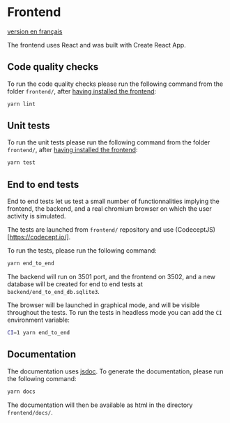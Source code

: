 # Frontend

[version en français](README.md)

The frontend uses React and was built with Create React App.

## Code quality checks

To run the code quality checks please run the following command from the folder `frontend/`, after [having installed the frontend](../README_en.md#frontend):

```bash
yarn lint
```

## Unit tests

To run the unit tests please run the following command from the folder `frontend/`, after [having installed the frontend](../README_en.md#frontend):

```bash
yarn test
```

## End to end tests

End to end tests let us test a small number of functionnalities implying the frontend, the backend, and a real chromium browser on which the user activity is simulated.

The tests are launched from `frontend/` repository and use (CodeceptJS)[https://codecept.io/].

To run the tests, please run the following command:

```bash
yarn end_to_end
```

The backend will run on 3501 port, and the frontend on 3502, and a new database will be created for end to end tests at `backend/end_to_end_db.sqlite3`.

The browser will be launched in graphical mode, and will be visible throughout the tests. To run the tests in headless mode you can add the `CI` environment variable:

```bash
CI=1 yarn end_to_end
```

## Documentation

The documentation uses [jsdoc](https://github.com/jsdoc/jsdoc).
To generate the documentation, please run the following command:

```bash
yarn docs
```

The documentation will then be available as html in the directory `frontend/docs/`.
